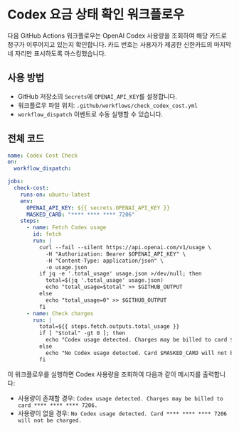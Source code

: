 # Codex 요금 상태 확인 워크플로우

다음 GitHub Actions 워크플로우는 OpenAI Codex 사용량을 조회하여 해당 카드로 청구가 이루어지고 있는지 확인합니다. 카드 번호는 사용자가 제공한 신한카드의 마지막 네 자리만 표시하도록 마스킹했습니다.

## 사용 방법
- GitHub 저장소의 `Secrets`에 `OPENAI_API_KEY`를 설정합니다.
- 워크플로우 파일 위치: `.github/workflows/check_codex_cost.yml`
- `workflow_dispatch` 이벤트로 수동 실행할 수 있습니다.

## 전체 코드
```yaml
name: Codex Cost Check
on:
  workflow_dispatch:

jobs:
  check-cost:
    runs-on: ubuntu-latest
    env:
      OPENAI_API_KEY: ${{ secrets.OPENAI_API_KEY }}
      MASKED_CARD: "**** **** **** 7206"
    steps:
      - name: Fetch Codex usage
        id: fetch
        run: |
          curl --fail --silent https://api.openai.com/v1/usage \
            -H "Authorization: Bearer $OPENAI_API_KEY" \
            -H "Content-Type: application/json" \
            -o usage.json
          if jq -e '.total_usage' usage.json >/dev/null; then
            total=$(jq '.total_usage' usage.json)
            echo "total_usage=$total" >> $GITHUB_OUTPUT
          else
            echo "total_usage=0" >> $GITHUB_OUTPUT
          fi
      - name: Check charges
        run: |
          total=${{ steps.fetch.outputs.total_usage }}
          if [ "$total" -gt 0 ]; then
            echo "Codex usage detected. Charges may be billed to card $MASKED_CARD."
          else
            echo "No Codex usage detected. Card $MASKED_CARD will not be charged."
          fi
```

이 워크플로우를 실행하면 Codex 사용량을 조회하여 다음과 같이 메시지를 출력합니다:
- 사용량이 존재할 경우: `Codex usage detected. Charges may be billed to card **** **** **** 7206.`
- 사용량이 없을 경우: `No Codex usage detected. Card **** **** **** 7206 will not be charged.`
